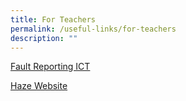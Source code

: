 ```yaml
---
title: For Teachers
permalink: /useful-links/for-teachers
description: ""
---
```

[Fault Reporting ICT](https://docs.google.com/forms/d/e/1FAIpQLScNaMT6LRtVKxJl5eehz-inkcod9HFX6mBtsx34qT3oOQCKag/viewform)

[Haze Website](https://www.haze.gov.sg/)